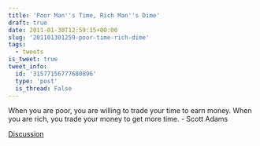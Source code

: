 ```yaml
---
title: 'Poor Man''s Time, Rich Man''s Dime'
draft: true
date: 2011-01-30T12:59:15+00:00
slug: '201101301259-poor-time-rich-dime'
tags:
  - tweets
is_tweet: true
tweet_info:
  id: '31577156777680896'
  type: 'post'
  is_thread: False
---
```




When you are poor, you are willing to trade your time to earn money. When you are rich, you trade your money to get more time. - Scott Adams

[Discussion](https://x.com/sytelus/status/31577156777680896)
